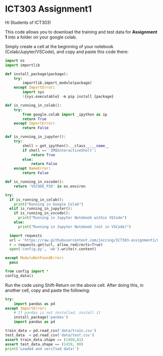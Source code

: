 # ICT303 Assignment1
Hi Students of ICT303!

This code allows you to download the training and test data for **Assignment 1** into a folder on your google colab.

Simply create a cell at the beginning of your notebook (Colab/Jupyter/VSCode), and copy and paste this code there:

```python
import os
import importlib

def install_package(package):
    try:
        importlib.import_module(package)
    except ImportError:
        import sys
        !{sys.executable} -m pip install {package}

def is_running_in_colab():
    try:
        from google.colab import _ipython as ip
        return True
    except ImportError:
        return False

def is_running_in_jupyter():
    try:
        shell = get_ipython().__class__.__name__
        if shell == 'ZMQInteractiveShell':
            return True
        else:
            return False
    except NameError:
        return False

def is_running_in_vscode():
    return 'VSCODE_PID' in os.environ

try:
  if is_running_in_colab():
    print("Running in Google Colab")
  elif is_running_in_jupyter():
    if is_running_in_vscode():
      print("Running in Jupyter Notebook within VSCode")
    else:
      print("Running in Jupyter Notebook (not in VSCode)")

  import requests
  url = 'https://raw.githubusercontent.com/joccing/ICT303-assignment1/master/config.py'
  r = requests.get(url, allow_redirects=True)
  open('config.py', 'wb').write(r.content)

except ModuleNotFoundError:
  pass

from config import *
config_data()
```

Run the code using Shift-Return on the above cell.
After doing this, in another cell, copy and paste the following:

```python
try:
    import pandas as pd
except ImportError:
    # If pandas is not installed, install it
    install_package('pandas')
    import pandas as pd

train_data = pd.read_csv('data/train.csv')
test_data  = pd.read_csv('data/test.csv')
assert train_data.shape == (1460,81)
assert test_data.shape == (1459, 80)
print('Loaded and verified data!')
```